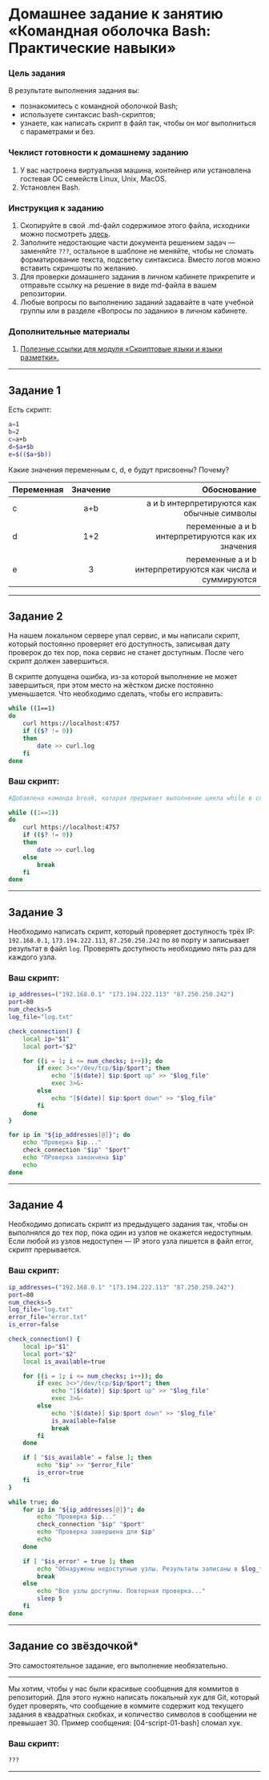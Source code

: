# Домашнее задание к занятию «Командная оболочка Bash: Практические навыки»

### Цель задания

В результате выполнения задания вы:

* познакомитесь с командной оболочкой Bash;
* используете синтаксис bash-скриптов;
* узнаете, как написать скрипт в файл так, чтобы он мог выполниться с параметрами и без.


### Чеклист готовности к домашнему заданию

1. У вас настроена виртуальная машина, контейнер или установлена гостевая ОС семейств Linux, Unix, MacOS.
2. Установлен Bash.


### Инструкция к заданию

1. Скопируйте в свой .md-файл содержимое этого файла, исходники можно посмотреть [здесь](https://raw.githubusercontent.com/netology-code/sysadm-homeworks/devsys10/04-script-01-bash/README.md).
2. Заполните недостающие части документа решением задач — заменяйте `???`, остальное в шаблоне не меняйте, чтобы не сломать форматирование текста, подсветку синтаксиса. Вместо логов можно вставить скриншоты по желанию.
3. Для проверки домашнего задания в личном кабинете прикрепите и отправьте ссылку на решение в виде md-файла в вашем репозитории.
4. Любые вопросы по выполнению заданий задавайте в чате учебной группы или в разделе «Вопросы по заданию» в личном кабинете.

### Дополнительные материалы

1. [Полезные ссылки для модуля «Скриптовые языки и языки разметки».](https://github.com/netology-code/sysadm-homeworks/tree/devsys10/04-script-03-yaml/additional-info)

------

## Задание 1

Есть скрипт:

```bash
a=1
b=2
c=a+b
d=$a+$b
e=$(($a+$b))
```

Какие значения переменным c, d, e будут присвоены? Почему?

|Переменная 	 |Значение   |Обоснование
|----------------|:---------:|----------------:|
|c 	|a+b 	|a и b интерпретируются как обычные символы
|d 	|1+2 	|переменные a и b интерпретируются как их значения 
|e 	|3 	|переменные a и b интерпретируются как числа и суммируются

----

## Задание 2

На нашем локальном сервере упал сервис, и мы написали скрипт, который постоянно проверяет его доступность, записывая дату проверок до тех пор, пока сервис не станет доступным. После чего скрипт должен завершиться. 

В скрипте допущена ошибка, из-за которой выполнение не может завершиться, при этом место на жёстком диске постоянно уменьшается. Что необходимо сделать, чтобы его исправить:

```bash
while ((1==1)
do
	curl https://localhost:4757
	if (($? != 0))
	then
		date >> curl.log
	fi
done
```

### Ваш скрипт:

```bash
#Добавлена команда break, которая прерывает выполнение цикла while в случае доступности сервиса

while ((1==1))
do
	curl https://localhost:4757
	if (($? != 0))
	then
		date >> curl.log
	else
		break  
	fi
done
```

---

## Задание 3

Необходимо написать скрипт, который проверяет доступность трёх IP: `192.168.0.1`, `173.194.222.113`, `87.250.250.242` по `80` порту и записывает результат в файл `log`. Проверять доступность необходимо пять раз для каждого узла.

### Ваш скрипт:

```bash
ip_addresses=("192.168.0.1" "173.194.222.113" "87.250.250.242")
port=80
num_checks=5
log_file="log.txt"

check_connection() {
    local ip="$1"
    local port="$2"

    for ((i = 1; i <= num_checks; i++)); do
        if exec 3<>"/dev/tcp/$ip/$port"; then
            echo "[$(date)] $ip:$port up" >> "$log_file"
            exec 3>&-
        else
            echo "[$(date)] $ip:$port down" >> "$log_file"
        fi
    done
}

for ip in "${ip_addresses[@]}"; do
    echo "Проверка $ip..."
    check_connection "$ip" "$port"
    echo "ПРоверка закончена $ip"
    echo
done
```

---
## Задание 4

Необходимо дописать скрипт из предыдущего задания так, чтобы он выполнялся до тех пор, пока один из узлов не окажется недоступным. Если любой из узлов недоступен — IP этого узла пишется в файл error, скрипт прерывается.

### Ваш скрипт:

```bash
ip_addresses=("192.168.0.1" "173.194.222.113" "87.250.250.242")
port=80
num_checks=5
log_file="log.txt"
error_file="error.txt"
is_error=false

check_connection() {
    local ip="$1"
    local port="$2"
    local is_available=true

    for ((i = 1; i <= num_checks; i++)); do
        if exec 3<>"/dev/tcp/$ip/$port"; then
            echo "[$(date)] $ip:$port up" >> "$log_file"
            exec 3>&-
        else
            echo "[$(date)] $ip:$port down" >> "$log_file"
            is_available=false
            break
        fi
    done

    if [ "$is_available" = false ]; then
        echo "$ip" >> "$error_file"
        is_error=true
    fi
}

while true; do
    for ip in "${ip_addresses[@]}"; do
        echo "Проверка $ip..."
        check_connection "$ip" "$port"
        echo "Проверка завершена для $ip"
        echo
    done

    if [ "$is_error" = true ]; then
        echo "Обнаружены недоступные узлы. Результаты записаны в $log_file, недоступные узлы записаны в $error_file"
        break
    else
        echo "Все узлы доступны. Повторная проверка..."
        sleep 5
    fi
done
```

---

## Задание со звёздочкой* 

Это самостоятельное задание, его выполнение необязательно.
____

Мы хотим, чтобы у нас были красивые сообщения для коммитов в репозиторий. Для этого нужно написать локальный хук для Git, который будет проверять, что сообщение в коммите содержит код текущего задания в квадратных скобках, и количество символов в сообщении не превышает 30. Пример сообщения: \[04-script-01-bash\] сломал хук.

### Ваш скрипт:

```bash
???
```

----


